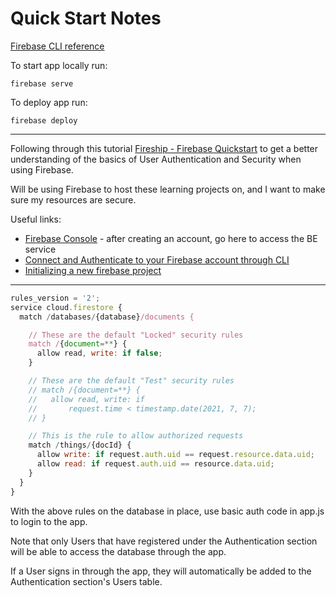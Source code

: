 # Quick Start Notes

[Firebase CLI reference](https://firebase.google.com/docs/cli)

To start app locally run:

```cli
firebase serve
```

To deploy app run:

```cli
firebase deploy
```

---

Following through this tutorial [Fireship - Firebase Quickstart](https://fireship.io/lessons/firebase-quickstart/) to get a better understanding of the basics of User Authentication and Security when using Firebase.

Will be using Firebase to host these learning projects on, and I want to make sure my resources are secure.

Useful links:

- [Firebase Console](https://console.firebase.google.com/u/0/) - after creating an account, go here to access the BE service
- [Connect and Authenticate to your Firebase account through CLI](https://firebase.google.com/docs/cli#sign-in-test-cli)
- [Initializing a new firebase project](https://firebase.google.com/docs/cli#initialize_a_firebase_project)

---

```js
rules_version = '2';
service cloud.firestore {
  match /databases/{database}/documents {

    // These are the default "Locked" security rules
    match /{document=**} {
      allow read, write: if false;
    }

    // These are the default "Test" security rules
    // match /{document=**} {
    //   allow read, write: if
    //       request.time < timestamp.date(2021, 7, 7);
    // }

    // This is the rule to allow authorized requests
    match /things/{docId} {
      allow write: if request.auth.uid == request.resource.data.uid;
      allow read: if request.auth.uid == resource.data.uid;
    }
  }
}
```

With the above rules on the database in place, use basic auth code in app.js to login to the app.

Note that only Users that have registered under the Authentication section will be able to access the database through the app.

If a User signs in through the app, they will automatically be added to the Authentication section's Users table.
